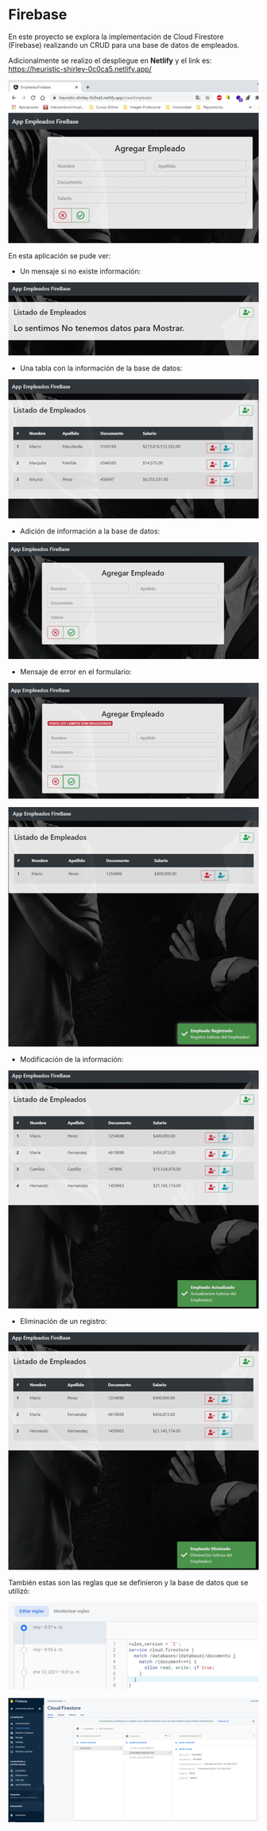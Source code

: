 
# Firebase

En este proyecto se explora la implementación de Cloud Firestore (Firebase) realizando un CRUD para una base de datos de empleados.

Adicionalmente se realizo el despliegue en **Netlify** y el link es: https://heuristic-shirley-0c0ca5.netlify.app/

![Netlify](https://github.com/CamiloCastellanos/Angular/blob/master/11-Proyecto/Imagenes/netlify.png?raw=true)


En esta aplicación se pude ver:

+ Un mensaje si no existe información:

![No Data](https://github.com/CamiloCastellanos/Angular/blob/master/11-Proyecto/Imagenes/mensajeNoData.png?raw=true)

+ Una tabla con la información de la base de datos:

![Tabla](https://github.com/CamiloCastellanos/Angular/blob/master/11-Proyecto/Imagenes/aplicacion.png?raw=true)

+ Adición de información a la base de datos: 

![No Data](https://github.com/CamiloCastellanos/Angular/blob/master/11-Proyecto/Imagenes/formularioCreacion.png?raw=true)

  + Mensaje de error en el formulario:
  
  ![Mensaje Error en Formulario](https://github.com/CamiloCastellanos/Angular/blob/master/11-Proyecto/Imagenes/formularioError.png?raw=true)
  
![Registro Exitoso](https://github.com/CamiloCastellanos/Angular/blob/master/11-Proyecto/Imagenes/creacionRegistro.png?raw=true)

+ Modificación de la información:

![Actualizacion Registro](https://github.com/CamiloCastellanos/Angular/blob/master/11-Proyecto/Imagenes/mensajeActualizacion.png?raw=true)

+ Eliminación de un registro:

![Eliminacion Registro](https://github.com/CamiloCastellanos/Angular/blob/master/11-Proyecto/Imagenes/mensajeEliminacion.png?raw=true)

También estas son las reglas que se definieron y la base de datos que se utilizó:

![ReglasFirebase](https://github.com/CamiloCastellanos/Angular/blob/master/11-Proyecto/Imagenes/reglasFirebase.png?raw=true)

![Base de datos](https://github.com/CamiloCastellanos/Angular/blob/master/11-Proyecto/Imagenes/cloudFirestore.png?raw=true)
